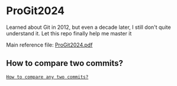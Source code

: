 # ProGit2024
Learned about Git in 2012, but even a decade later, I still don't quite understand it. Let this repo finally help me master it

Main reference file: [ProGit2024.pdf](ProGit%202nd%20Edition%20(2014).pdf)

## How to compare two commits?
[`How to compare any two commits?`](./01-how-to-compare-any-two-commits/compare-any-two-commits.md)



